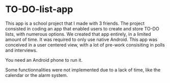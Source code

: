# TO-DO-list-app

This app is a school project that I made with 3 friends. The project consisted in coding an app that enabled users to create and store TO-DO lists, with numerous options. We created that app entirely, in a limited amount of time. It was required to only use native Android. This app was conceived in a user centered view, with a lot of pre-work consisiting in polls and interviews.

You need an Android phone to run it.

Some functionnalities were not implemented due to a lack of time, like the calendar or the alarm system.
